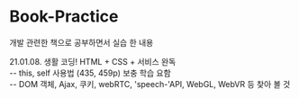 # Book-Practice
개발 관련한 책으로 공부하면서 실습 한 내용
<p>
21.01.08. 생활 코딩! HTML + CSS + 서비스 완독 <br>
 -- this, self 사용법 (435, 459p) 보충 학습 요함 <br>
 -- DOM 객체, Ajax, 쿠키, webRTC, 'speech-'API, WebGL, WebVR 등 찾아 볼 것
 </p>
